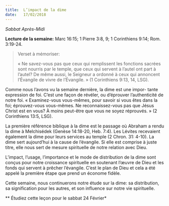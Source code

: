 ```yaml
---
title:  L’impact de la dime
date:   17/02/2018
---
```


*Sabbat Après-Midi*

**Lecture de la semaine:** Marc 16:15; 1 Pierre 3:8, 9; 1 Corinthiens 9:14; Rom. 3:19-24.

><p>Verset à mémoriser:</p>
>« Ne savez-vous pas que ceux qui remplissent les fonctions sacrées sont nourris par le temple, que ceux qui servent à l’autel ont part à l’autel? De même aussi, le Seigneur a ordonné à ceux qui annoncent l’Évangile de vivre de l’Évangile. » (1 Corinthiens 9:13, 14, LSG).

Comme nous l’avons vu la semaine dernière, la dime est une impor- tante expression de foi. C’est une façon de révéler, ou d’éprouver l’authenticité de notre foi. « Examinez-vous vous-mêmes, pour savoir si vous êtes dans la foi; éprouvez-vous vous-mêmes. Ne reconnaissez-vous pas que Jésus Christ est en vous? À moins peut-être que vous ne soyez réprouvés. » (2 Corinthiens 13:5, LSG). 

La première référence biblique à la dime est le passage où Abraham a rendu la dime à Melchisédek (Genèse 14:18-20, Heb. 7:4). Les Lévites recevaient également la dime pour leurs services au temple (2 Chron. 31: 4-10). La dime sert aujourd’hui à la cause de l’évangile. Si elle est comprise à juste titre, elle nous sert de mesure spirituelle de notre relation avec Dieu. 

L’impact, l’usage, l’importance et le mode de distribution de la dime sont conçus pour notre croissance spirituelle en soutenant l’œuvre de Dieu et les fonds qui servent à prêcher l’évangile. C’est le plan de Dieu et cela a été appelé la première étape que prend un économe fidèle. 

Cette semaine, nous continuerons notre étude sur la dime: sa distribution, sa signification pour les autres, et son influence sur notre vie spirituelle.

** Étudiez cette leçon pour le sabbat 24 Février*
